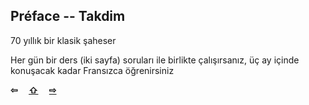 ## Préface -- Takdim

70 yıllık bir klasik şaheser

Her gün bir ders (iki sayfa) soruları ile birlikte çalışırsanız, üç ay içinde konuşacak kadar Fransızca öğrenirsiniz

<p style='font-weight:bolder'>
  <a>⇦</a>&emsp;
  <a href='index.html' title='Ana sayfa'>⇧</a>&emsp;
  <a href='alfabe.html' title='Sonraki sayfa'>⇨</a>
</p>
